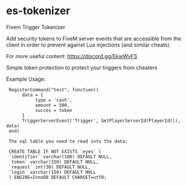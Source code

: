 # es-tokenizer
Fivem Trigger Tokenizer


Add security tokens to FiveM server events that are accessible from the client in order to prevent against Lua injections (and similar cheats).

For more useful content:
https://discord.gg/EkwWvFS


Simple token protection to protect your triggers from cheaters

Example Usage:

     RegisterCommand("test", function()
          data = {
               type = 'cash',
               amount = 500,
               succes = token
          }
          TriggerServerEvent('Trigger', GetPlayerServerId(PlayerId()), data)
     end)
     
     The sql table you need to read into the data:
     
     CREATE TABLE IF NOT EXISTS `eyes` (
     `identifier` varchar(100) DEFAULT NULL,
     `token` varchar(150) DEFAULT NULL,
     `request` int(30) DEFAULT NULL,
     `login` varchar(150) DEFAULT NULL
     ) ENGINE=InnoDB DEFAULT CHARSET=utf8;


     
     
